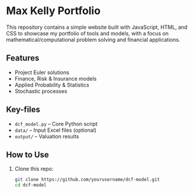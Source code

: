 # Max Kelly Portfolio

This repository contains a simple website built with JavaScript, HTML, and CSS to showcase my portfolio of tools and models, with a focus on mathematical/computational problem solving and financial applications.

## Features

- Project Euler solutions
- Finance, Risk & Insurance models
- Applied Probability & Statistics
- Stochastic processes

## Key-files

- `dcf_model.py` – Core Python script
- `data/` – Input Excel files (optional)
- `output/` – Valuation results

## How to Use

1. Clone this repo:
   ```bash
   git clone https://github.com/yourusername/dcf-model.git
   cd dcf-model

